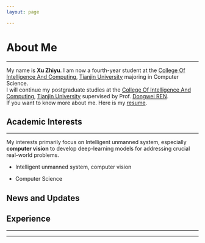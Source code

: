 ```yaml
---
layout: page

---
```


# About Me

***

My name is **Xu Zhiyu**. I am now a fourth-year student at the [College Of Intelligence And Computing](https://cic.tju.edu.cn/), [Tianjin University](https://www.tju.edu.cn/) majoring in Computer Science. <br>I will continue my postgraduate studies at the [College Of Intelligence And Computing](https://cic.tju.edu.cn/), [Tianjin University](https://www.tju.edu.cn/) supervised by Prof. [Dongwei REN](https://csdwren.github.io/).<br>If you want to know more about me. Here is my [resume](https://xuandyu000.github.io/online-cv/).<br>

## Academic Interests

****

My interests primarily focus on Intelligent unmanned system, especially **computer vision** to develop deep-learning models for addressing crucial real-world problems.

- Intelligent unmanned system, computer vision

- Computer Science 

## News and Updates

<!-- -**Apr 2023：**[stats-self-learning 统计自学指南](https://xuankaiwang.github.io/) has been set. Welcome to contribute and suggest! News and Update Temple--> 

## Experience

****

<!-- **Mitacs Research Intern** \| University of British Columbia

* **Advisor**: Prof. Xiaoping Shi

* July. 2024 - Oct. 2024

  实习经历模版--> 

***
